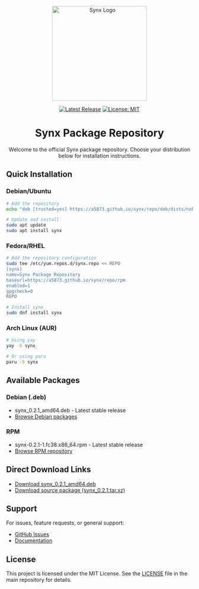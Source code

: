 <div align="center">

<img src="/synx/assets/images/synx-logo.svg" alt="Synx Logo" width="256" height="256">

[![Latest Release](https://img.shields.io/github/v/release/A5873/synx?style=for-the-badge&logo=github&label=Release)](https://github.com/A5873/synx/releases/latest)
[![License: MIT](https://img.shields.io/badge/License-MIT-blue.svg?style=for-the-badge)](https://opensource.org/licenses/MIT)

# Synx Package Repository

Welcome to the official Synx package repository. Choose your distribution below for installation instructions.
</div>

## Quick Installation

### Debian/Ubuntu

```bash
# Add the repository
echo "deb [trusted=yes] https://a5873.github.io/synx/repo/deb/dists/noble main" | sudo tee /etc/apt/sources.list.d/synx.list

# Update and install
sudo apt update
sudo apt install synx
```

### Fedora/RHEL

```bash
# Add the repository configuration
sudo tee /etc/yum.repos.d/synx.repo << REPO
[synx]
name=Synx Package Repository
baseurl=https://a5873.github.io/synx/repo/rpm
enabled=1
gpgcheck=0
REPO

# Install synx
sudo dnf install synx
```

### Arch Linux (AUR)

```bash
# Using yay
yay -S synx

# Or using paru
paru -S synx
```

## Available Packages

### Debian (.deb)
- synx_0.2.1_amd64.deb - Latest stable release
- [Browse Debian packages](https://a5873.github.io/synx/repo/deb/pool/main/s/synx/)

### RPM
- synx-0.2.1-1.fc38.x86_64.rpm - Latest stable release
- [Browse RPM repository](https://a5873.github.io/synx/repo/rpm/)

## Direct Download Links

- [Download synx_0.2.1_amd64.deb](https://a5873.github.io/synx/repo/deb/pool/main/s/synx/synx_0.2.1_amd64.deb)
- [Download source package (synx_0.2.1.tar.xz)](https://a5873.github.io/synx/repo/deb/pool/main/s/synx/synx_0.2.1.tar.xz)

## Support

For issues, feature requests, or general support:
- [GitHub Issues](https://github.com/A5873/synx/issues)
- [Documentation](https://github.com/A5873/synx/blob/main/README.md)

## License

This project is licensed under the MIT License. See the [LICENSE](https://github.com/A5873/synx/blob/main/LICENSE) file in the main repository for details.
